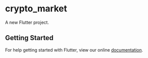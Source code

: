 # crypto_market

A new Flutter project.

## Getting Started

For help getting started with Flutter, view our online
[documentation](http://flutter.io/).
